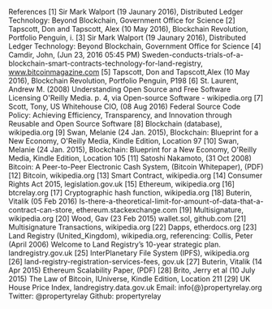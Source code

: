 References
[1] Sir Mark Walport (19 Jaunary 2016), Distributed Ledger Technology: Beyond Blockchain, Government Office for Science
[2] Tapscott, Don and Tapscott, Alex (10 May 2016), Blockchain Revolution, Portfolio Penguin, i.
[3] Sir Mark Walport (19 Jaunary 2016), Distributed Ledger Technology: Beyond Blockchain, Government Office for Science
[4] Camdir, John, (Jun 23, 2016 05:45 PM) Sweden-conducts-trials-of-a-blockchain-smart-contracts-technology-for-land-registry, www.bitcoinmagazine.com
[5] Tapscott, Don and Tapscott,Alex (10 May 2016), Blockchain Revolution, Portfolio Penguin, P198
[6] St. Laurent, Andrew M. (2008) Understanding Open Source and Free Software Licensing O'Reilly Media. p. 4, via Open-source Software - wikipedia.org
[7] Scott, Tony, US Whitehouse CIO, (08 Aug 2016) Federal Source Code Policy: Achieving Efficiency, Transparency, and Innovation through Reusable and Open Source Software
[8] Blockchain (database), wikipedia.org
[9] Swan, Melanie (24 Jan. 2015), Blockchain: Blueprint for a New Economy,  O'Reilly Media, Kindle Edition, Location 97
[10] Swan, Melanie (24 Jan. 2015), Blockchain: Blueprint for a New Economy,  O'Reilly Media, Kindle Edition, Location 105
[11] Satoshi Nakamoto, (31 Oct 2008) Bitcoin: A Peer-to-Peer Electronic Cash System, (Bitcoin Whitepaper), (PDF)
[12] Bitcoin, wikipedia.org
[13] Smart Contract, wikipedia.org
[14] Consumer Rights Act 2015, legislation.gov.uk
[15] Ethereum, wikipedia.org
[16] btcrelay.org
[17] Cryptographic hash function, wikipedia.org
[18] Buterin, Vitalik (05 Feb 2016) Is-there-a-theoretical-limit-for-amount-of-data-that-a-contract-can-store, ethereum.stackexchange.com
[19] Multisignature, wikipedia.org
[20] Wood, Gav (23 Feb 2015) wallet.sol, github.com
[21] Multisignature Transactions, wikipedia.org
[22] Dapps, etherdocs.org
[23] Land Registry (United_Kingdom), wikipedia.org, referencing: Collis, Peter (April 2006) Welcome to Land Registry’s 10-year strategic plan. landregistry.gov.uk
[25] InterPlanetary File System (IPFS), wikipedia.org
[26] land-registry-registration-services-fees, gov.uk
[27] Buterin, Vitalik (14 Apr 2015) Ethereum Scalability Paper, (PDF)
[28] Brito, Jerry et al (10 July 2015) The Law of Bitcoin, IUniverse, Kindle Edition, Location 211
[29] UK House Price Index, landregistry.data.gov.uk
Email: info{@}propertyrelay.org
Twitter: @propertyrelay
Github: propertyrelay


